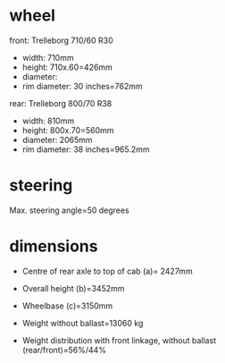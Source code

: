 wheel
=====
front: Trelleborg 710/60 R30
 * width: 710mm
 * height: 710x.60=426mm
 * diameter: 
 * rim diameter: 30 inches=762mm

rear:  Trelleborg 800/70 R38
 * width: 810mm
 * height: 800x.70=560mm
 * diameter: 2065mm
 * rim diameter: 38 inches=965.2mm

steering
========
Max. steering angle=50 degrees

dimensions
==========
 * Centre of rear axle to top of cab (a)= 2427mm
 * Overall height (b)=3452mm
 * Wheelbase (c)=3150mm

 * Weight without ballast=13060 kg
 * Weight distribution with front linkage, without ballast (rear/front)=56%/44%
